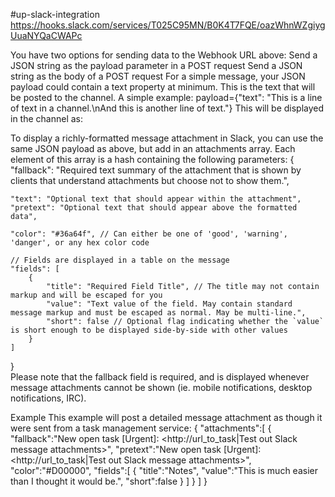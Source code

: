 
#up-slack-integration
https://hooks.slack.com/services/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

You have two options for sending data to the Webhook URL above:
Send a JSON string as the payload parameter in a POST request
Send a JSON string as the body of a POST request
For a simple message, your JSON payload could contain a text property at minimum. This is the text that will be posted to the channel.
A simple example:
payload={"text": "This is a line of text in a channel.\nAnd this is another line of text."}
This will be displayed in the channel as:


To display a richly-formatted message attachment in Slack, you can use the same JSON payload as above, but add in an attachments array. Each element of this array is a hash containing the following parameters:
{
	"fallback": "Required text summary of the attachment that is shown by clients that understand attachments but choose not to show them.",

	"text": "Optional text that should appear within the attachment",
	"pretext": "Optional text that should appear above the formatted data",

	"color": "#36a64f", // Can either be one of 'good', 'warning', 'danger', or any hex color code

	// Fields are displayed in a table on the message
	"fields": [
		{
			"title": "Required Field Title", // The title may not contain markup and will be escaped for you
			"value": "Text value of the field. May contain standard message markup and must be escaped as normal. May be multi-line.",
			"short": false // Optional flag indicating whether the `value` is short enough to be displayed side-by-side with other values
		}
	]
}				
Please note that the fallback field is required, and is displayed whenever message attachments cannot be shown (ie. mobile notifications, desktop notifications, IRC).

Example
This example will post a detailed message attachment as though it were sent from a task management service:
{
   "attachments":[
      {
         "fallback":"New open task [Urgent]: <http://url_to_task|Test out Slack message attachments>",
         "pretext":"New open task [Urgent]: <http://url_to_task|Test out Slack message attachments>",
         "color":"#D00000",
         "fields":[
            {
               "title":"Notes",
               "value":"This is much easier than I thought it would be.",
               "short":false
            }
         ]
      }
   ]
}				
